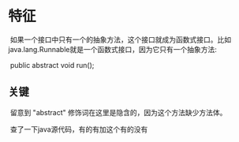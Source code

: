 # 特征

​	如果一个接口中只有一个的抽象方法，这个接口就成为函数式接口。比如 java.lang.Runnable就是一个函数式接口，因为它只有一个抽象方法:

​	public abstract void run();

## 关键

​	留意到 "abstract" 修饰词在这里是隐含的，因为这个方法缺少方法体。

​	查了一下java源代码，有的有加这个有的没有